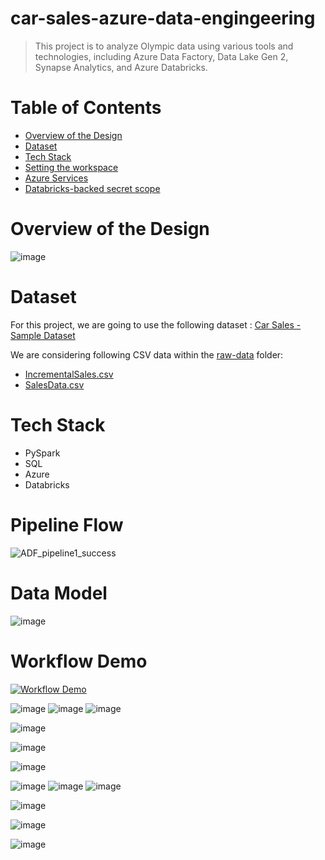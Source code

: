 # car-sales-azure-data-engingeering 

> This project is to analyze Olympic data using various tools and technologies, including Azure Data Factory, Data Lake Gen 2, Synapse Analytics, and Azure Databricks.

# Table of Contents
- [Overview of the Design](#overview-of-the-design)
- [Dataset](#Dataset)
- [Tech Stack](#Tech-Stack)
- [Setting the workspace](#setting-the-workspace)
- [Azure Services](#Azure-Services)
- [Databricks-backed secret scope](#Databricks-backed-secret-scope)


# <a name="overview-of-the-design"></a> Overview of the Design
![image](https://github.com/user-attachments/assets/673a9717-51d7-4f72-bab1-ef489903f796)


# <a name="Dataset"></a>Dataset
For this project, we are going to use the following dataset : [Car Sales - Sample Dataset](https://tableauserverguru.wordpress.com/sample-data-sets/) 

We are considering following CSV data within the [raw-data](https://github.com/nk3099/car-sales-azure-data-engingeering/tree/main/raw-data) folder:
- [IncrementalSales.csv](https://github.com/nk3099/car-sales-azure-data-engingeering/blob/main/raw-data/IncrementalSales.csv)
- [SalesData.csv](https://github.com/nk3099/car-sales-azure-data-engingeering/blob/main/raw-data/SalesData.csv)

# <a name="Tech-Stack"></a>Tech Stack
- PySpark
- SQL
- Azure
- Databricks

# <a name="pipeline-flow"></a> Pipeline Flow

![ADF_pipeline1_success](https://github.com/user-attachments/assets/36b3a47f-b52d-45f5-a965-93f7c31fc221)

# <a name="data-model"></a> Data Model
![image](https://github.com/user-attachments/assets/e555503c-d916-4a90-874e-ad3ebad8a62b)


# <a name="workflow-demo"></a> Workflow Demo
[![Workflow Demo](https://img.youtube.com/vi/nwMOhdDVOS8/1.jpg)](https://www.youtube.com/watch?v=nwMOhdDVOS8)


![image](https://github.com/user-attachments/assets/666dbdd5-9026-4790-a057-7c6b42e74e85)
![image](https://github.com/user-attachments/assets/03b4298b-083e-4d0d-a8ed-4426b1039af8)
![image](https://github.com/user-attachments/assets/34d8f4d0-e040-49dd-9735-858b6229add9)

![image](https://github.com/user-attachments/assets/131b0e79-98cd-4827-bfd0-062ac325e9c9)

![image](https://github.com/user-attachments/assets/4a16842d-b881-40f3-8652-fb3d9bf25cbe)

![image](https://github.com/user-attachments/assets/d5e394fe-4a1e-47fb-b921-6ef6820db69c)


![image](https://github.com/user-attachments/assets/b79eb102-9531-4108-a7a0-320082d3a3b4)
![image](https://github.com/user-attachments/assets/6ddc9934-1b29-4f8a-bd62-63e411350a66)
![image](https://github.com/user-attachments/assets/84e5fd97-33ad-4d64-b11a-85c40f91641b)

![image](https://github.com/user-attachments/assets/5543a0a2-0aba-451e-8b02-4c69b6aefe40)


![image](https://github.com/user-attachments/assets/00ebf881-bba6-458e-b1dc-b113d08ff005)

![image](https://github.com/user-attachments/assets/55e80fab-5dd9-4cd5-a43b-1ebbceeaab8e)












